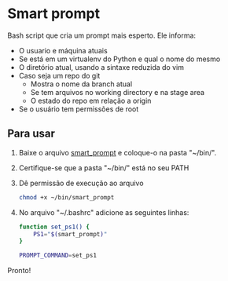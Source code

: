 Smart prompt
============

Bash script que cria um prompt mais esperto. Ele informa:

* O usuario e máquina atuais
* Se está em um virtualenv do Python e qual o nome do mesmo
* O diretório atual, usando a sintaxe reduzida do vim
* Caso seja um repo do git
    * Mostra o nome da branch atual
    * Se tem arquivos no working directory e na stage area
    * O estado do repo em relação a origin
* Se o usuário tem permissões de root

## Para usar

1. Baixe o arquivo [smart_prompt](smart_prompt) e coloque-o na pasta "~/bin/".
2. Certifique-se que a pasta "~/bin/" está no seu PATH 
3. Dê permissão de execução ao arquivo 
    ```bash
    chmod +x ~/bin/smart_prompt
    ```
4. No arquivo "~/.bashrc" adicione as seguintes linhas:

    ```bash
    function set_ps1() {
        PS1="$(smart_prompt)"
    }

    PROMPT_COMMAND=set_ps1
    ```

Pronto!
